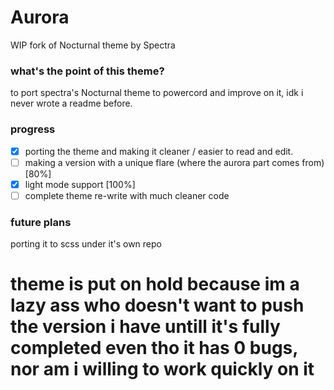# Aurora
 WIP fork of Nocturnal theme by Spectra

### what's the point of this theme?
to port spectra's Nocturnal theme to powercord and improve on it, idk i never wrote a readme before.



### progress
- [x] porting the theme and making it cleaner / easier to read and edit.
- [ ] making a version with a unique flare (where the aurora part comes from) [80%]
- [x] light mode support [100%] 
- [ ] complete theme re-write with much cleaner code

### future plans

porting it to scss under it's own repo





# theme is put on hold because im a lazy ass who doesn't want to push the version i have untill it's fully completed even tho it has 0 bugs, nor am i willing to work quickly on it
